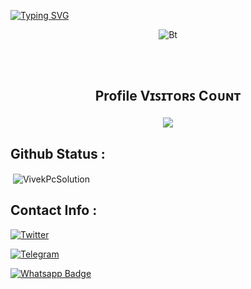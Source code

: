   [![Typing SVG](https://readme-typing-svg.herokuapp.com?color=%23F70B10&size=27&lines=Hey!+This+is+Vivek+Tomar;+Known+For+Batch+Extraction+;Its+Just+Not+a+Name+Bro+;Its+a+Brand)](https://git.io/typing-svg)

</p>

<p align="center"><img src="https://user-images.githubusercontent.com/49580304/110318584-81067880-7fc2-11eb-8391-152d308e7f2b.gif" alt="Bt">

## <br><p align="center"><b>Profile Vɪꜱɪᴛᴏʀꜱ Cᴏᴜɴᴛ</b></p>  
<p align="center"><img align="center" src="https://profile-counter.glitch.me/{VivekPcSolution}/count.svg" /></p>
<p align="center">

## Github Status :

<p>&nbsp;<img align="center" src="https://github-readme-stats.vercel.app/api?username=VivekPcSolution&show_icons=true&locale=en" alt="VivekPcSolution" /></p>

## Contact Info :

<a href="https://twitter.com/TgVivekBro"><img title="Twitter" src="https://img.shields.io/badge/Twitter-12100E?style=for-the-badge&logo=twitter&logoColor=white"></a>

<a href="https://t.me/ChVivekBro"><img title="Telegram" src="https://img.shields.io/badge/Telegram-%23000000.svg?&style=for-the-badge&logo=telegram&logoColor=61DAFB"></a>

  <a href="https://wa.me/+2">
    <img src="https://img.shields.io/badge/Whatsapp-green?style=for-the-badge&logo=whatsapp&logoColor=white" alt="Whatsapp Badge"/>
  </a>                                                              
  
